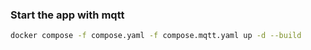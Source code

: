 ### Start the app with mqtt

```bash
docker compose -f compose.yaml -f compose.mqtt.yaml up -d --build
```